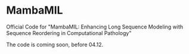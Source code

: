 # MambaMIL
Official Code for "MambaMIL: Enhancing Long Sequence Modeling with Sequence Reordering in Computational Pathology"

The code is coming soon, before 04.12.
